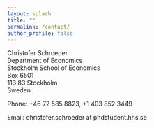 ```yaml
---
layout: splash
title: ""
permalink: /contact/
author_profile: false
---
```


Christofer Schroeder  
Department of Economics  
Stockholm School of Economics  
Box 6501  
113 83 Stockholm  
Sweden

Phone: +46 72 585 8823, +1 403 852 3449

Email: christofer.schroeder at phdstudent.hhs.se


